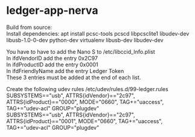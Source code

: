 # ledger-app-nerva

Build from source:  
Install dependencies: 
apt install pcsc-tools pcscd libpcsclite1 libudev-dev libusb-1.0-0-dev python-dev virtualenv libusb-dev libudev-dev  

You have to have to add the Nano S to /etc/libccid_Info.plist  
In <key>ifdVendorID</key> add the entry <string>0x2C97</string>  
In <key>ifdProductID</key> add the entry <string>0x0001</string>  
In <key>ifdFriendlyName</key> add the entry <string>Ledger Token</string>  
These 3 entries must be added at the end of each list.  

Create the following udev rules /etc/udev/rules.d/99-ledger.rules
SUBSYSTEMS=="usb", ATTRS{idVendor}=="2c97", ATTRS{idProduct}=="0000", MODE="0660", TAG+="uaccess", TAG+="udev-acl" GROUP="plugdev"  
SUBSYSTEMS=="usb", ATTRS{idVendor}=="2c97", ATTRS{idProduct}=="0001", MODE="0660", TAG+="uaccess", TAG+="udev-acl" GROUP="plugdev"  
